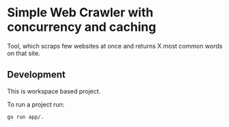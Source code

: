 # Simple Web Crawler with concurrency and caching

Tool, which scraps few websites at once and returns X most common words on that site.

## Development

This is workspace based project.  

To run a project run:

```shell
go run app/.
```

